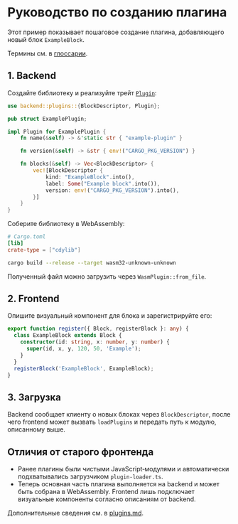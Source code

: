# Руководство по созданию плагина

Этот пример показывает пошаговое создание плагина, добавляющего новый блок `ExampleBlock`.

Термины см. в [глоссарии](glossary.md).

## 1. Backend

Создайте библиотеку и реализуйте трейт [`Plugin`](plugins.md#backend-api):

```rust
use backend::plugins::{BlockDescriptor, Plugin};

pub struct ExamplePlugin;

impl Plugin for ExamplePlugin {
    fn name(&self) -> &'static str { "example-plugin" }

    fn version(&self) -> &str { env!("CARGO_PKG_VERSION") }

    fn blocks(&self) -> Vec<BlockDescriptor> {
        vec![BlockDescriptor {
            kind: "ExampleBlock".into(),
            label: Some("Example block".into()),
            version: env!("CARGO_PKG_VERSION").into(),
        }]
    }
}
```

Соберите библиотеку в WebAssembly:

```toml
# Cargo.toml
[lib]
crate-type = ["cdylib"]
```

```bash
cargo build --release --target wasm32-unknown-unknown
```

Полученный файл можно загрузить через `WasmPlugin::from_file`.

## 2. Frontend

Опишите визуальный компонент для блока и зарегистрируйте его:

```ts
export function register({ Block, registerBlock }: any) {
  class ExampleBlock extends Block {
    constructor(id: string, x: number, y: number) {
      super(id, x, y, 120, 50, 'Example');
    }
  }
  registerBlock('ExampleBlock', ExampleBlock);
}
```

## 3. Загрузка

Backend сообщает клиенту о новых блоках через `BlockDescriptor`, после чего
frontend может вызвать `loadPlugins` и передать путь к модулю, описанному выше.

## Отличия от старого фронтенда

- Ранее плагины были чистыми JavaScript‑модулями и автоматически подхватывались
  загрузчиком `plugin-loader.ts`.
- Теперь основная часть плагина выполняется на backend и может быть собрана в
  WebAssembly. Frontend лишь подключает визуальные компоненты согласно
  описаниям от backend.

Дополнительные сведения см. в [plugins.md](plugins.md).
